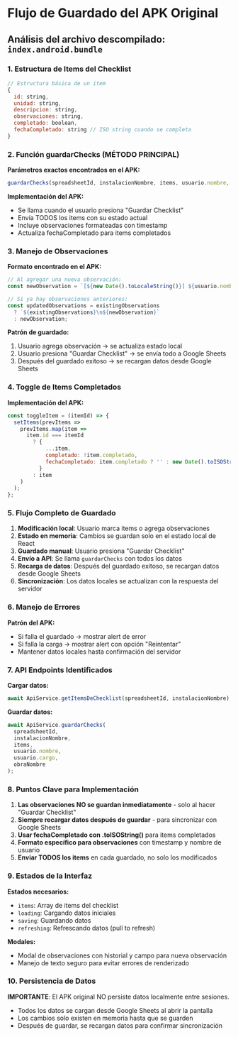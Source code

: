 # Flujo de Guardado del APK Original

## Análisis del archivo descompilado: `index.android.bundle`

### 1. Estructura de Items del Checklist

```javascript
// Estructura básica de un item
{
  id: string,
  unidad: string,
  descripcion: string, 
  observaciones: string,
  completado: boolean,
  fechaCompletado: string // ISO string cuando se completa
}
```

### 2. Función guardarChecks (MÉTODO PRINCIPAL)

**Parámetros exactos encontrados en el APK:**
```javascript
guardarChecks(spreadsheetId, instalacionNombre, items, usuario.nombre, usuario.cargo, obraNombre)
```

**Implementación del APK:**
- Se llama cuando el usuario presiona "Guardar Checklist"
- Envía TODOS los items con su estado actual
- Incluye observaciones formateadas con timestamp
- Actualiza fechaCompletado para items completados

### 3. Manejo de Observaciones

**Formato encontrado en el APK:**
```javascript
// Al agregar una nueva observación:
const newObservation = `[${new Date().toLocaleString()}] ${usuario.nombre}: ${textoObservacion}`;

// Si ya hay observaciones anteriores:
const updatedObservations = existingObservations 
  ? `${existingObservations}\n${newObservation}`
  : newObservation;
```

**Patrón de guardado:**
1. Usuario agrega observación → se actualiza estado local
2. Usuario presiona "Guardar Checklist" → se envía todo a Google Sheets
3. Después del guardado exitoso → se recargan datos desde Google Sheets

### 4. Toggle de Items Completados

**Implementación del APK:**
```javascript
const toggleItem = (itemId) => {
  setItems(prevItems =>
    prevItems.map(item =>
      item.id === itemId 
        ? { 
            ...item, 
            completado: !item.completado,
            fechaCompletado: item.completado ? '' : new Date().toISOString()
          }
        : item
    )
  );
};
```

### 5. Flujo Completo de Guardado

1. **Modificación local**: Usuario marca items o agrega observaciones
2. **Estado en memoria**: Cambios se guardan solo en el estado local de React
3. **Guardado manual**: Usuario presiona "Guardar Checklist" 
4. **Envío a API**: Se llama `guardarChecks` con todos los datos
5. **Recarga de datos**: Después del guardado exitoso, se recargan datos desde Google Sheets
6. **Sincronización**: Los datos locales se actualizan con la respuesta del servidor

### 6. Manejo de Errores

**Patrón del APK:**
- Si falla el guardado → mostrar alert de error
- Si falla la carga → mostrar alert con opción "Reintentar"
- Mantener datos locales hasta confirmación del servidor

### 7. API Endpoints Identificados

**Cargar datos:**
```javascript
await ApiService.getItemsDeChecklist(spreadsheetId, instalacionNombre);
```

**Guardar datos:**
```javascript
await ApiService.guardarChecks(
  spreadsheetId,
  instalacionNombre, 
  items,
  usuario.nombre,
  usuario.cargo,
  obraNombre
);
```

### 8. Puntos Clave para Implementación

1. **Las observaciones NO se guardan inmediatamente** - solo al hacer "Guardar Checklist"
2. **Siempre recargar datos después de guardar** - para sincronizar con Google Sheets
3. **Usar fechaCompletado con .toISOString()** para items completados
4. **Formato específico para observaciones** con timestamp y nombre de usuario
5. **Enviar TODOS los items** en cada guardado, no solo los modificados

### 9. Estados de la Interfaz

**Estados necesarios:**
- `items`: Array de items del checklist
- `loading`: Cargando datos iniciales
- `saving`: Guardando datos
- `refreshing`: Refrescando datos (pull to refresh)

**Modales:**
- Modal de observaciones con historial y campo para nueva observación
- Manejo de texto seguro para evitar errores de renderizado

### 10. Persistencia de Datos

**IMPORTANTE**: El APK original NO persiste datos localmente entre sesiones.
- Todos los datos se cargan desde Google Sheets al abrir la pantalla
- Los cambios solo existen en memoria hasta que se guarden
- Después de guardar, se recargan datos para confirmar sincronización
